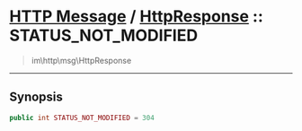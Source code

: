 # [HTTP Message](http.md) / [HttpResponse](http-HttpResponse.md) :: STATUS_NOT_MODIFIED
 > im\http\msg\HttpResponse
____

## Synopsis
```php
public int STATUS_NOT_MODIFIED = 304
```
